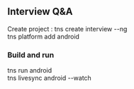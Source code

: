 ## Interview Q&A

Create project : tns create interview --ng  
tns platform add android  

### Build and run
tns run android  
tns livesync android --watch
